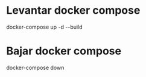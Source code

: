 # Levantar docker compose
docker-compose up -d --build

# Bajar docker compose
docker-compose down

